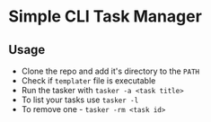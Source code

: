 # Simple CLI Task Manager

## Usage
* Clone the repo and add it's directory to the `PATH`
* Check if `templater` file is executable
* Run the tasker with `tasker -a <task title>`
* To list your tasks use `tasker -l`
* To remove one - `tasker -rm <task id>`
